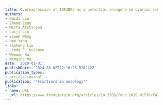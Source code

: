 ```yaml
---
title: Overexpression of IGF2BP3 as a potential oncogene in ovarian clear cell carcinoma
authors:
- Huidi Liu
- Zheng Zeng
- Mitra Afsharpad
- Caiji Lin
- Siwen Wang
- Hao Yang
- Shuhong Liu
- Linda E. Kelemen
- Wenwen Xu
- Wenqing Ma
date: '2020-01-01'
publishDate: '2024-03-02T12:16:26.526242Z'
publication_types:
- article-journal
publication: '*Frontiers in oncology*'
links:
- name: URL
  url: https://www.frontiersin.org/articles/10.3389/fonc.2019.01570/full
---
```

